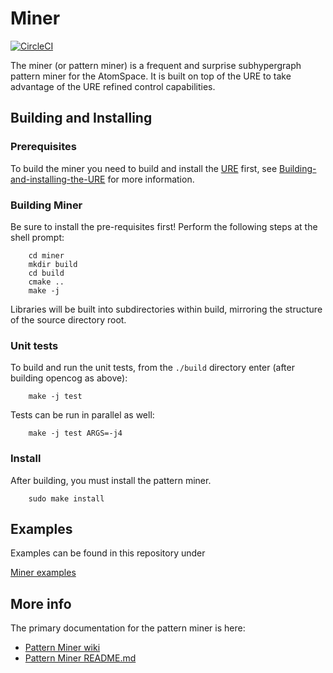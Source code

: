 # Miner

[![CircleCI](https://circleci.com/gh/opencog/miner.svg?style=svg)](https://circleci.com/gh/opencog/miner)

The miner (or pattern miner) is a frequent and surprise subhypergraph
pattern miner for the AtomSpace. It is built on top of the URE to take
advantage of the URE refined control capabilities.

## Building and Installing

### Prerequisites

To build the miner you need to build and install the
[URE](https://wiki.opencog.org/w/URE) first, see
[Building-and-installing-the-URE](https://github.com/opencog/ure#building-and-installing)
for more information.

### Building Miner

Be sure to install the pre-requisites first!
Perform the following steps at the shell prompt:
```
    cd miner
    mkdir build
    cd build
    cmake ..
    make -j
```
Libraries will be built into subdirectories within build, mirroring
the structure of the source directory root.

### Unit tests

To build and run the unit tests, from the `./build` directory enter
(after building opencog as above):
```
    make -j test
```
Tests can be run in parallel as well:
```
    make -j test ARGS=-j4
```

### Install

After building, you must install the pattern miner.
```
    sudo make install
```

## Examples

Examples can be found in this repository under

[Miner examples](examples/miner)

## More info

The primary documentation for the pattern miner is here:

* [Pattern Miner wiki](https://wiki.opencog.org/w/Pattern_miner)
* [Pattern Miner README.md](opencog/miner/README.md)
